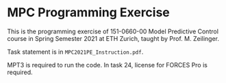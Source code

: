 # MPC Programming Exercise

This is the programming exercise of 151-0660-00 Model Predictive Control course in Spring Semester 2021 at ETH Zurich, taught by Prof. M. Zeilinger.

Task statement is in `MPC2021PE_Instruction.pdf`.

MPT3 is required to run the code. In task 24, license for FORCES Pro is required.